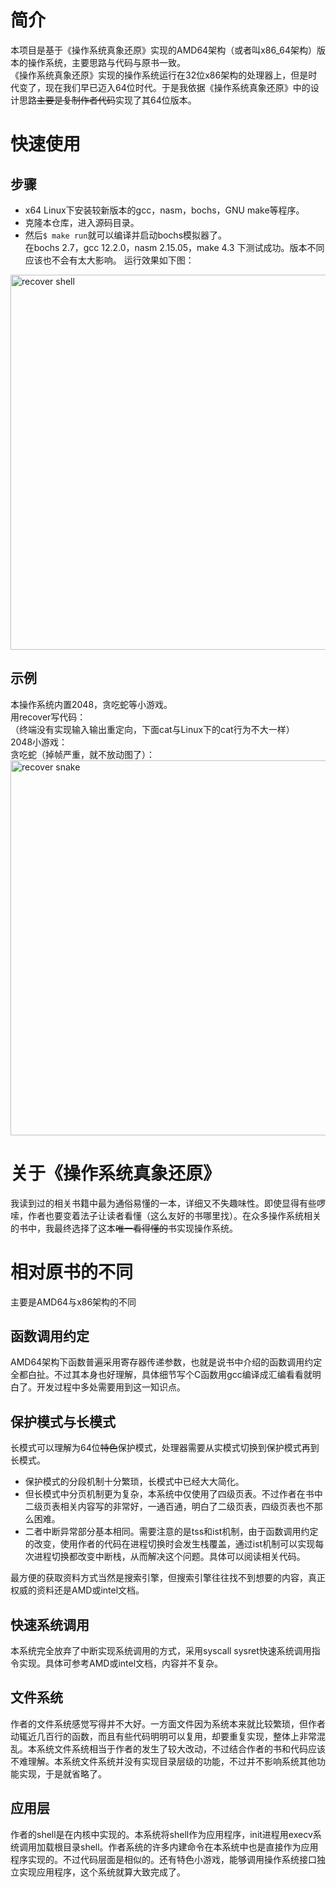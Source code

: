 # 简介
本项目是基于《操作系统真象还原》实现的AMD64架构（或者叫x86\_64架构）版本的操作系统，主要思路与代码与原书一致。  
《操作系统真象还原》实现的操作系统运行在32位x86架构的处理器上，但是时代变了，现在我们早已迈入64位时代。于是我依据《操作系统真象还原》中的设计思路~~主要是复制作者代码~~实现了其64位版本。  

# 快速使用
## 步骤
* x64 Linux下安装较新版本的gcc，nasm，bochs，GNU make等程序。
* 克隆本仓库，进入源码目录。  
* 然后`$ make run`就可以编译并启动bochs模拟器了。  
在bochs 2.7，gcc 12.2.0，nasm 2.15.05，make 4.3 下测试成功。版本不同应该也不会有太大影响。
运行效果如下图：

<img src="/home/yu/recover.png" width = "600" alt="recover shell" align=center />


## 示例
本操作系统内置2048，贪吃蛇等小游戏。  
用recover写代码：  
（终端没有实现输入输出重定向，下面cat与Linux下的cat行为不大一样）  
2048小游戏：  
贪吃蛇（掉帧严重，就不放动图了）：  
<img src="/home/yu/recover_snake.png" width = "600" alt="recover snake" align=center />

# 关于《操作系统真象还原》
我读到过的相关书籍中最为通俗易懂的一本，详细又不失趣味性。即使显得有些啰嗦，作者也要变着法子让读者看懂（这么友好的书哪里找）。在众多操作系统相关的书中，我最终选择了这本~~唯一看得懂的~~书实现操作系统。

# 相对原书的不同
主要是AMD64与x86架构的不同
## 函数调用约定
AMD64架构下函数普遍采用寄存器传递参数，也就是说书中介绍的函数调用约定全都白扯。不过其本身也好理解，具体细节写个C函数用gcc编译成汇编看看就明白了。开发过程中多处需要用到这一知识点。
## 保护模式与长模式
长模式可以理解为64位~~特色~~保护模式，处理器需要从实模式切换到保护模式再到长模式。
* 保护模式的分段机制十分繁琐，长模式中已经大大简化。
* 但长模式中分页机制更为复杂，本系统中仅使用了四级页表。不过作者在书中二级页表相关内容写的非常好，一通百通，明白了二级页表，四级页表也不那么困难。
* 二者中断异常部分基本相同。需要注意的是tss和ist机制，由于函数调用约定的改变，使用作者的代码在进程切换时会发生栈覆盖，通过ist机制可以实现每次进程切换都改变中断栈，从而解决这个问题。具体可以阅读相关代码。  

最方便的获取资料方式当然是搜索引擎，但搜索引擎往往找不到想要的内容，真正权威的资料还是AMD或intel文档。

## 快速系统调用
本系统完全放弃了中断实现系统调用的方式，采用syscall sysret快速系统调用指令实现。具体可参考AMD或intel文档，内容并不复杂。
## 文件系统
作者的文件系统感觉写得并不大好。一方面文件因为系统本来就比较繁琐，但作者动辄近几百行的函数，而且有些代码明明可以复用，却要重复实现，整体上非常混乱。本系统文件系统相当于作者的发生了较大改动，不过结合作者的书和代码应该不难理解。本系统文件系统并没有实现目录层级的功能，不过并不影响系统其他功能实现，于是就省略了。
## 应用层
作者的shell是在内核中实现的。本系统将shell作为应用程序，init进程用execv系统调用加载根目录shell。作者系统的许多内建命令在本系统中也是直接作为应用程序实现的。不过代码层面是相似的。还有特色小游戏，能够调用操作系统接口独立实现应用程序，这个系统就算大致完成了。
